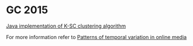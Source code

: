 # GC 2015

[Java implementation of K-SC clustering algorithm](https://github.com/mashiya/hashtag-analyser/tree/master/algorithm/src/hashtag)

For more information refer to [Patterns of temporal variation in online media](http://dl.acm.org/citation.cfm?id=1935863)
